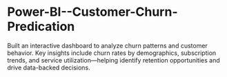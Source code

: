 # Power-BI--Customer-Churn-Predication
Built an interactive dashboard to analyze churn patterns and customer behavior. Key insights include churn rates by demographics, subscription trends, and service utilization—helping identify retention opportunities and drive data-backed decisions.
